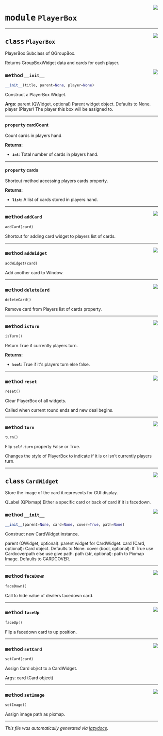 <!-- markdownlint-disable -->

<a href="..\blackJack\PlayerBox.py#L0"><img align="right" style="float:right;" src="https://img.shields.io/badge/-source-cccccc?style=flat-square"></a>

# <kbd>module</kbd> `PlayerBox`






---

<a href="..\blackJack\PlayerBox.py#L30"><img align="right" style="float:right;" src="https://img.shields.io/badge/-source-cccccc?style=flat-square"></a>

## <kbd>class</kbd> `PlayerBox`
PlayerBox Subclass of QGroupBox. 

Returns GroupBoxWidget data and cards for each player. 

<a href="..\blackJack\PlayerBox.py#L66"><img align="right" style="float:right;" src="https://img.shields.io/badge/-source-cccccc?style=flat-square"></a>

### <kbd>method</kbd> `__init__`

```python
__init__(title, parent=None, player=None)
```

Construct a PlayerBox Widget. 



**Args:**
  parent (QWidget, optional) Parent widget object. Defaults to None.  player (Player) The player this box will be assigned to. 


---

#### <kbd>property</kbd> cardCount

Count cards in players hand. 



**Returns:**
 
 - <b>`int`</b>:  Total number of cards in players hand. 

---

#### <kbd>property</kbd> cards

Shortcut method accessing players cards property. 



**Returns:**
 
 - <b>`list`</b>:  A list of cards stored in players hand. 



---

<a href="..\blackJack\PlayerBox.py#L131"><img align="right" style="float:right;" src="https://img.shields.io/badge/-source-cccccc?style=flat-square"></a>

### <kbd>method</kbd> `addCard`

```python
addCard(card)
```

Shortcut for adding card widget to players list of cards. 

---

<a href="..\blackJack\PlayerBox.py#L151"><img align="right" style="float:right;" src="https://img.shields.io/badge/-source-cccccc?style=flat-square"></a>

### <kbd>method</kbd> `addWidget`

```python
addWidget(card)
```

Add another card to Window. 

---

<a href="..\blackJack\PlayerBox.py#L135"><img align="right" style="float:right;" src="https://img.shields.io/badge/-source-cccccc?style=flat-square"></a>

### <kbd>method</kbd> `deleteCard`

```python
deleteCard()
```

Remove card from Players list of cards property. 

---

<a href="..\blackJack\PlayerBox.py#L161"><img align="right" style="float:right;" src="https://img.shields.io/badge/-source-cccccc?style=flat-square"></a>

### <kbd>method</kbd> `isTurn`

```python
isTurn()
```

Return True if currently players turn. 



**Returns:**
 
 - <b>`bool`</b>:  True if it's players turn else false. 

---

<a href="..\blackJack\PlayerBox.py#L139"><img align="right" style="float:right;" src="https://img.shields.io/badge/-source-cccccc?style=flat-square"></a>

### <kbd>method</kbd> `reset`

```python
reset()
```

Clear PlayerBox of all widgets. 

Called when current round ends and new deal begins. 

---

<a href="..\blackJack\PlayerBox.py#L169"><img align="right" style="float:right;" src="https://img.shields.io/badge/-source-cccccc?style=flat-square"></a>

### <kbd>method</kbd> `turn`

```python
turn()
```

Flip `self.turn` property False or True. 

Changes the style of PlayerBox to indicate if it is or isn't currently players turn. 


---

<a href="..\blackJack\PlayerBox.py#L183"><img align="right" style="float:right;" src="https://img.shields.io/badge/-source-cccccc?style=flat-square"></a>

## <kbd>class</kbd> `CardWidget`
Store the image of the card it represents for GUI display. 

QLabel (QPixmap) Either a specific card or back of card if it is facedown. 

<a href="..\blackJack\PlayerBox.py#L196"><img align="right" style="float:right;" src="https://img.shields.io/badge/-source-cccccc?style=flat-square"></a>

### <kbd>method</kbd> `__init__`

```python
__init__(parent=None, card=None, cover=True, path=None)
```

Construct new CardWidget instance. 

parent (QWidget, optional): parent widget for CardWidget. card (Card, optional): Card object. Defaults to None. cover (bool, optional): If True use Cardcoverpath else use give path. path (str, optional): path to Pixmap Image. Defaults to CARDCOVER. 




---

<a href="..\blackJack\PlayerBox.py#L213"><img align="right" style="float:right;" src="https://img.shields.io/badge/-source-cccccc?style=flat-square"></a>

### <kbd>method</kbd> `faceDown`

```python
faceDown()
```

Call to hide value of dealers facedown card. 

---

<a href="..\blackJack\PlayerBox.py#L218"><img align="right" style="float:right;" src="https://img.shields.io/badge/-source-cccccc?style=flat-square"></a>

### <kbd>method</kbd> `faceUp`

```python
faceUp()
```

Flip a facedown card to up position. 

---

<a href="..\blackJack\PlayerBox.py#L222"><img align="right" style="float:right;" src="https://img.shields.io/badge/-source-cccccc?style=flat-square"></a>

### <kbd>method</kbd> `setCard`

```python
setCard(card)
```

Assign Card objrct to a CardWidget. 

Args: card (Card object) 

---

<a href="..\blackJack\PlayerBox.py#L232"><img align="right" style="float:right;" src="https://img.shields.io/badge/-source-cccccc?style=flat-square"></a>

### <kbd>method</kbd> `setImage`

```python
setImage()
```

Assign image path as pixmap. 




---

_This file was automatically generated via [lazydocs](https://github.com/ml-tooling/lazydocs)._
